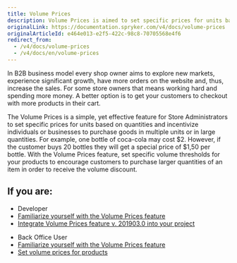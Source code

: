 ```yaml
---
title: Volume Prices
description: Volume Prices is aimed to set specific prices for units based on quantities and incentivize individuals or businesses to purchase goods in multiple units.
originalLink: https://documentation.spryker.com/v4/docs/volume-prices
originalArticleId: e464e013-e2f5-422c-98c8-70705568e4f6
redirect_from:
  - /v4/docs/volume-prices
  - /v4/docs/en/volume-prices
---
```


In B2B business model every shop owner aims to explore new markets, experience significant growth, have more orders on the website and, thus, increase the sales. For some store owners that means working hard and spending more money. A better option is to get your customers to checkout with more products in their cart.

The Volume Prices is a simple, yet effective feature for Store Administrators to set specific prices for units based on quantities and incentivize individuals or businesses to purchase goods in multiple units or in large quantities. For example, one bottle of coca-cola may cost $2. However, if the customer buys 20 bottles they will get a special price of $1,50 per bottle. With the Volume Prices feature, set specific volume thresholds for your products to encourage customers to purchase larger quantities of an item in order to receive the volume discount.

## If you are:

<div class="mr-container">
    <div class="mr-list-container">
        <!-- col1 -->
        <div class="mr-col">
            <ul class="mr-list mr-list-green">
                <li class="mr-title">Developer</li>
                <li><a href="https://documentation.spryker.com/v4/docs/volume-prices-overview" class="mr-link">Familiarize yourself with the Volume Prices feature</a></li>
                <li><a href="https://documentation.spryker.com/v4/docs/prices-feature-integration-201907" class="mr-link">Integrate Volume Prices feature v. 201903.0 into your project</a></li>
            </ul>
        </div>
        <!-- col2 -->
        <div class="mr-col">
            <ul class="mr-list mr-list-blue">
                <li class="mr-title"> Back Office User</li>
                <li><a href="https://documentation.spryker.com/v4/docs/volume-prices-overview" class="mr-link">Familiarize yourself with the Volume Prices feature</a></li>
                <li><a href="https://documentation.spryker.com/v4/docs/adding-volume-prices" class="mr-link">Set volume prices for products</a></li>
            </ul>
        </div>
    </div>
</div>
